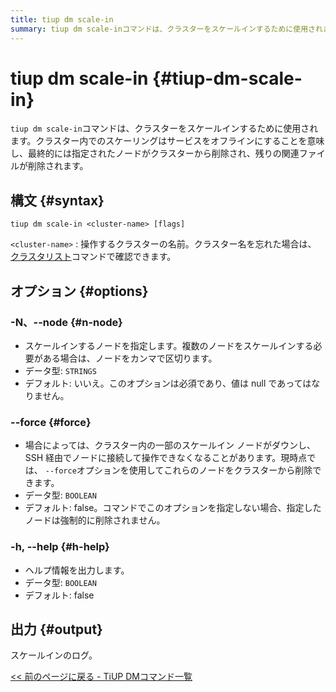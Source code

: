 ```yaml
---
title: tiup dm scale-in
summary: tiup dm scale-inコマンドは、クラスターをスケールインするために使用されます。クラスター内でのスケーリングはサービスをオフラインにすることを意味し、最終的には指定されたノードがクラスターから削除され、残りの関連ファイルが削除されます。操作するクラスターの名前は必須であり、スケールインするノードを指定する必要があります。また、--forceオプションを使用してノードを強制的に削除することもできます。
---
```


# tiup dm scale-in {#tiup-dm-scale-in}

`tiup dm scale-in`コマンドは、クラスターをスケールインするために使用されます。クラスター内でのスケーリングはサービスをオフラインにすることを意味し、最終的には指定されたノードがクラスターから削除され、残りの関連ファイルが削除されます。

## 構文 {#syntax}

```shell
tiup dm scale-in <cluster-name> [flags]
```

`<cluster-name>` : 操作するクラスターの名前。クラスター名を忘れた場合は、 [クラスタリスト](/tiup/tiup-component-dm-list.md)コマンドで確認できます。

## オプション {#options}

### -N、--node {#n-node}

-   スケールインするノードを指定します。複数のノードをスケールインする必要がある場合は、ノードをカンマで区切ります。
-   データ型: `STRINGS`
-   デフォルト: いいえ。このオプションは必須であり、値は null であってはなりません。

### &#x20;--force {#force}

-   場合によっては、クラスター内の一部のスケールイン ノードがダウンし、SSH 経由でノードに接続して操作できなくなることがあります。現時点では、 `--force`オプションを使用してこれらのノードをクラスターから削除できます。
-   データ型: `BOOLEAN`
-   デフォルト: false。コマンドでこのオプションを指定しない場合、指定したノードは強制的に削除されません。

### -h, --help {#h-help}

-   ヘルプ情報を出力します。
-   データ型: `BOOLEAN`
-   デフォルト: false

## 出力 {#output}

スケールインのログ。

[&lt;&lt; 前のページに戻る - TiUP DMコマンド一覧](/tiup/tiup-component-dm.md#command-list)
